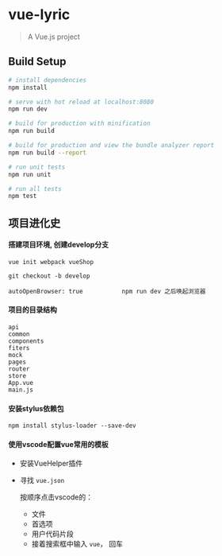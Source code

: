 # vue-lyric

> A Vue.js project

## Build Setup

``` bash
# install dependencies
npm install

# serve with hot reload at localhost:8080
npm run dev

# build for production with minification
npm run build

# build for production and view the bundle analyzer report
npm run build --report

# run unit tests
npm run unit

# run all tests
npm test
```

## 项目进化史

#### 搭建项目环境, 创建develop分支

```
vue init webpack vueShop

git checkout -b develop

autoOpenBrowser: true 			npm run dev 之后唤起浏览器
```

#### 项目的目录结构

```
api
common
components
fiters
mock
pages
router
store
App.vue
main.js
```

#### 安装stylus依赖包

``npm install stylus-loader --save-dev``

#### 使用vscode配置vue常用的模板

- 安装VueHelper插件

- 寻找 `vue.json`

  按顺序点击vscode的：

  - 文件
  - 首选项
  - 用户代码片段
  - 接着搜索框中输入 `vue`， 回车